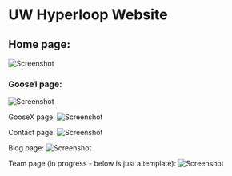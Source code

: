 # UW Hyperloop Website #

 ## Home page:
![Screenshot](https://github.com/hsami10/Waterloop_website/blob/master/app/bin/Images/website_scrnshots/home.png)

### Goose1 page:
![Screenshot](https://github.com/hsami10/Waterloop_website/blob/master/app/bin/Images/website_scrnshots/goose1.png)

GooseX page:
![Screenshot](https://github.com/hsami10/Waterloop_website/blob/master/app/bin/Images/website_scrnshots/gooseX.png)

Contact page:
![Screenshot](https://github.com/hsami10/Waterloop_website/blob/master/app/bin/Images/website_scrnshots/contact.png)

Blog page:
![Screenshot](https://github.com/hsami10/Waterloop_website/blob/master/app/bin/Images/website_scrnshots/blog.png)

Team page (in progress - below is just a template):
![Screenshot](https://github.com/hsami10/Waterloop_website/blob/master/app/bin/Images/website_scrnshots/team.png)